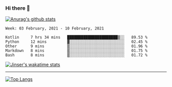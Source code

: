 ### Hi there 👋

[![Anurag's github stats](https://github-readme-stats.vercel.app/api?username=jinserrr&show_icons=true)](https://github.com/anuraghazra/github-readme-stats)


<!--START_SECTION:waka-->
```text
Week: 03 February, 2021 - 10 February, 2021

Kotlin     7 hrs 34 mins   ██████████████████████▒░░   89.53 % 
Python     12 mins         ▓░░░░░░░░░░░░░░░░░░░░░░░░   02.45 % 
Other      9 mins          ▒░░░░░░░░░░░░░░░░░░░░░░░░   01.96 % 
Markdown   8 mins          ▒░░░░░░░░░░░░░░░░░░░░░░░░   01.75 % 
Bash       8 mins          ▒░░░░░░░░░░░░░░░░░░░░░░░░   01.72 % 
```
<!--END_SECTION:waka-->

[![Jinser's wakatime stats](https://github-readme-stats.vercel.app/api/wakatime?username=jinser)](https://github.com/anuraghazra/github-readme-stats)

***

[![Top Langs](https://github-readme-stats.vercel.app/api/top-langs/?username=jinserrr)](https://github.com/anuraghazra/github-readme-stats)
